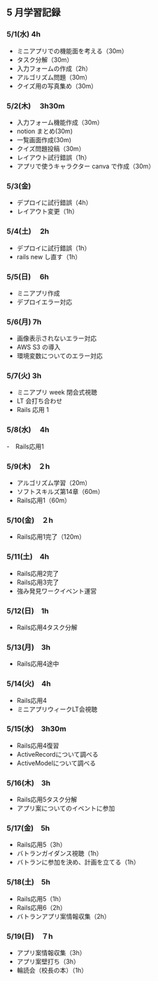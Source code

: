## 5 月学習記録

### 5/1(水) 4h

- ミニアプリでの機能面を考える（30m）
- タスク分解（30m）
- 入力フォームの作成（2h）
- アルゴリズム問題（30m）
- クイズ用の写真集め（30m）

### 5/2(木)　 3h30m

- 入力フォーム機能作成（30m）
- notion まとめ(30m)
- 一覧画面作成(30m)
- クイズ問題投稿（30m）
- レイアウト試行錯誤（1h）
- アプリで使うキャラクター canva で作成（30m）

### 5/3(金)

- デプロイに試行錯誤（4h）
- レイアウト変更（1h）

### 5/4(土)　 2h

- デプロイに試行錯誤（1h）
- rails new し直す（1h）

### 5/5(日)　 6h

- ミニアプリ作成
- デプロイエラー対応

### 5/6(月) 7h

- 画像表示されないエラー対応
- AWS S3 の導入
- 環境変数についてのエラー対応

### 5/7(火) 3h

- ミニアプリ week 閉会式視聴
- LT 会打ち合わせ
- Rails 応用 1

### 5/8(水)　 4h

-　Rails応用1

### 5/9(木)　２h

- アルゴリズム学習（20m）
- ソフトスキルズ第14章（60m）
- Rails応用1（60m）

### 5/10(金)　２h

- Rails応用1完了（120m）

### 5/11(土)　4h

- Rails応用2完了
- Rails応用3完了
- 強み発見ワークイベント運営

### 5/12(日)　1h

- Rails応用4タスク分解

### 5/13(月)　3h

- Rails応用4途中

### 5/14(火)　4h

- Rails応用4
- ミニアプリウィークLT会視聴

### 5/15(水)　3h30m

- Rails応用4復習
- ActiveRecordについて調べる
- ActiveModelについて調べる

### 5/16(木)　3h

- Rails応用5タスク分解
- アプリ案についてのイベントに参加

### 5/17(金)　5h

- Rails応用5（3h）
- バトランガイダンス視聴（1h）
- バトランに参加を決め、計画を立てる（1h）

### 5/18(土)　5h

- Rails応用5（1h）
- Rails応用6（2h）
- バトランアプリ案情報収集（2h）

### 5/19(日)　７h

- アプリ案情報収集（3h）
- アプリ案壁打ち（3h）
- 輪読会（校長の本）（1h）
